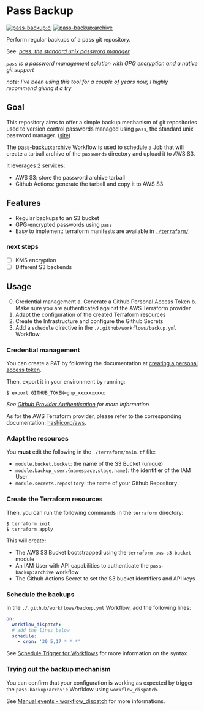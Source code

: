 # Pass Backup

[![pass-backup:ci](https://github.com/tbobm/pass-backup/actions/workflows/terraform.yml/badge.svg)](https://github.com/tbobm/pass-backup/actions/workflows/terraform.yml) [![pass-backup:archive](https://github.com/tbobm/pass-backup/actions/workflows/backup.yml/badge.svg)](https://github.com/tbobm/pass-backup/actions/workflows/backup.yml)

Perform regular backups of a pass git repository.

See: [_pass, the standard unix password manager_][pass-unix]

[pass-unix]: https://www.passwordstore.org/

_`pass` is a password management solution with GPG encryption and
a native git support_

_note: I've been using this tool for a couple of years now, I highly
recommend giving it a try_

## Goal

This repository aims to offer a simple backup mechanism of git repositories
used to version control passwords managed using `pass`, the standard unix
password manager. ([site][pass-unix])

The [pass-backup:archive][archive] Workflow is used to schedule a Job
that will create a tarball archive of the `passwords` directory and
upload it to AWS S3.

[archive]: https://github.com/tbobm/pass-backup/actions/workflows/backup.yml

It leverages 2 services:
- AWS S3: store the password archive tarball
- Github Actions: generate the tarball and copy it to AWS S3

## Features

- Regular backups to an S3 bucket
- GPG-encrypted passwords using `pass`
- Easy to implement: terraform manifests are available in [`./terraform/`](./terraform/)

### next steps

- [ ] KMS encryption
- [ ] Different S3 backends

## Usage

0. Credential management
  a. Generate a Github Personal Access Token
  b. Make sure you are authenticated against the AWS Terraform provider
1. Adapt the configuration of the created Terraform resources
2. Create the Infrastructure and configure the Github Secrets
3. Add a `schedule` directive in the `./.github/workflows/backup.yml` Workflow

### Credential management

[gh-pat]: https://docs.github.com/en/authentication/keeping-your-account-and-data-secure/creating-a-personal-access-token

You can create a PAT by following the documentation at
[creating a personal access token][gh-pat].

Then, export it in your environment by running:
```console
$ export GITHUB_TOKEN=ghp_xxxxxxxxxx
```

_See [Github Provider Authentication][gh-tf] for more information_

[gh-tf]: https://registry.terraform.io/providers/integrations/github/latest/docs#authentication

As for the AWS Terraform provider, please refer to the corresponding
documentation: [hashicorp/aws][aws-tf].

[aws-tf]: https://registry.terraform.io/providers/hashicorp/aws/latest/docs#authentication

### Adapt the resources

You **must** edit the following in the `./terraform/main.tf` file:
- `module.bucket.bucket`: the name of the S3 Bucket (unique)
- `module.backup_user.{namespace,stage,name}`: the identifier of the IAM User
- `module.secrets.repository`: the name of your Github Repository

### Create the Terraform resources

Then, you can run the following commands in the `terraform` directory:
```console
$ terraform init
$ terraform apply
```

This will create:
- The AWS S3 Bucket bootstrapped using the `terraform-aws-s3-bucket` module
- An IAM User with API capabilities to authenticate the `pass-backup:archive` workflow
- The Github Actions Secret to set the S3 bucket identifiers and API keys

### Schedule the backups

In the `./.github/workflows/backup.yml` Workflow, add the following lines:
```yaml
on:
  workflow_dispatch:
  # add the lines below
  schedule:
    - cron: '30 5,17 * * *'
```

See [Schedule Trigger for Workflows][gh-schedule] for more information on the syntax

[gh-schedule]: https://docs.github.com/en/actions/learn-github-actions/events-that-trigger-workflows#scheduled-events

### Trying out the backup mechanism

You can confirm that your configuration is working as expected by
trigger the `pass-backup:archvie` Worfklow using `workflow_dispatch`.

See [Manual events - workflow_dispatch][gh-dispatch] for more informations.

[gh-dispatch]: https://docs.github.com/en/actions/learn-github-actions/events-that-trigger-workflows#manual-events
